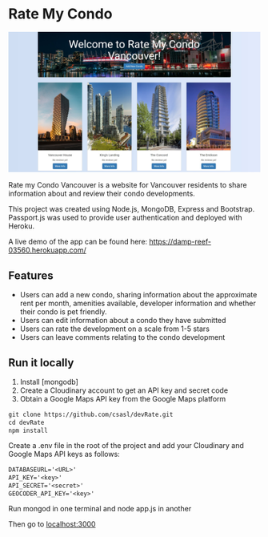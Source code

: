 # Rate My Condo
![](screenshots/readme.jpg)

Rate my Condo Vancouver is a website for Vancouver residents to share information about and review their condo developments.

This project was created using Node.js, MongoDB, Express and Bootstrap. Passport.js was used to provide user authentication and deployed with Heroku.

A live demo of the app can be found here: https://damp-reef-03560.herokuapp.com/

## Features
* Users can add a new condo, sharing information about the approximate rent per month, amenities available, developer information and whether their condo is pet friendly.
* Users can edit information about a condo they have submitted
* Users can rate the development on a scale from 1-5 stars
* Users can leave comments relating to the condo development

## Run it locally
1. Install [mongodb] 
2. Create a Cloudinary account to get an API key and secret code
3. Obtain a Google Maps API key from the Google Maps platform

```
git clone https://github.com/csasl/devRate.git
cd devRate
npm install 
```
Create a .env file in the root of the project and add your Cloudinary and Google Maps API keys as follows:

```
DATABASEURL='<URL>'
API_KEY='<key>'
API_SECRET='<secret>'
GEOCODER_API_KEY='<key>'
```
Run mongod in one terminal and node app.js in another

Then go to [localhost:3000](http://localhost:3000/)
